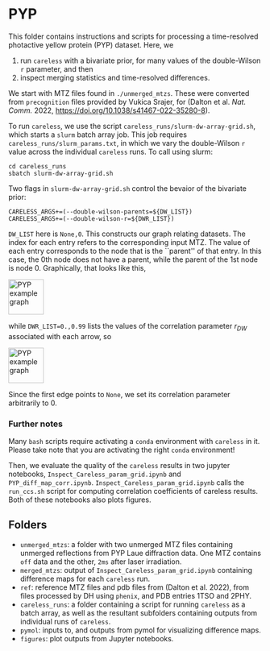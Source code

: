 # PYP

This folder contains instructions and scripts for processing a time-resolved photactive yellow protein (PYP) dataset. Here, we
1. run `careless` with a bivariate prior, for many values of the double-Wilson `r` parameter, and then 
2. inspect merging statistics and time-resolved differences.


We start with MTZ files found in `./unmerged_mtzs`. These were converted from `precognition` files provided by Vukica Srajer, for (Dalton et al. *Nat. Comm.* 2022, https://doi.org/10.1038/s41467-022-35280-8). 

To run `careless`, we use the script `careless_runs/slurm-dw-array-grid.sh`, which starts a `slurm` batch array job. This job requires `careless_runs/slurm_params.txt`, in which we vary the double-Wilson `r` value across the individual `careless` runs.  To call using slurm: 

```
cd careless_runs
sbatch slurm-dw-array-grid.sh
```

Two flags in `slurm-dw-array-grid.sh` control the bevaior of the bivariate prior:

```
CARELESS_ARGS+=(--double-wilson-parents=${DW_LIST}) 
CARELESS_ARGS+=(--double-wilson-r=${DWR_LIST})
```

`DW_LIST` here is `None,0`. This constructs our graph relating datasets. The index for each entry refers to the corresponding input MTZ. The value of each entry corresponds to the node that is the ``parent'' of that entry. 
In this case, the 0th node does not have a parent, while the parent of the 1st node is node 0. Graphically, that looks like this,

<img src="PYP_example_online_v2.png" alt="PYP example graph" width="70"/>

while `DWR_LIST=0.,0.99` lists the values of the correlation parameter $r_{DW}$ associated with each arrow, so

<img src="PYP_example_online_v3.png" alt="PYP example graph" width="70"/>

Since the first edge points to `None`, we set its correlation parameter arbitrarily to 0.

### Further notes
Many `bash` scripts require activating a `conda` environment with `careless` in it. Please take note that you are activating the right `conda` environment!  

Then, we evaluate the quality of the `careless` results in two jupyter notebooks, `Inspect_Careless_param_grid.ipynb` and `PYP_diff_map_corr.ipynb`. `Inspect_Careless_param_grid.ipynb` calls the `run_ccs.sh` script for computing correlation coefficients of careless results. Both of these notebooks also plots figures. 


## Folders

- `unmerged_mtzs`: a folder with two unmerged MTZ files containing unmerged reflections from PYP Laue diffraction data. One MTZ contains `off` data and the other, `2ms` after laser irradiation. 
- `merged_mtzs`: output of `Inspect_Careless_param_grid.ipynb` containing difference maps for each `careless` run.
- `ref`: reference MTZ files and pdb files from (Dalton et al. 2022), from files processed by DH using `phenix`, and PDB entries 1TSO and 2PHY. 
- `careless_runs`: a folder containing a script for running `careless` as a batch array, as well as the resultant subfolders containing outputs from individual runs of `careless`. 
- `pymol`: inputs to, and outputs from pymol for visualizing difference maps. 
- `figures`: plot outputs from Jupyter notebooks. 
